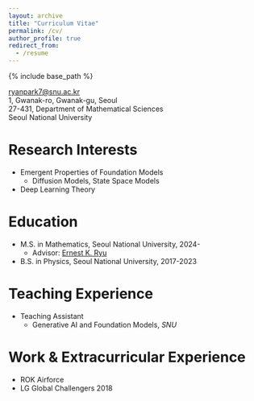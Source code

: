 ```yaml
---
layout: archive
title: "Curriculum Vitae"
permalink: /cv/
author_profile: true
redirect_from:
  - /resume
---
```


{% include base_path %}

ryanpark7@snu.ac.kr
<br />
1, Gwanak-ro, Gwanak-gu, Seoul
<br />
27-431, Department of Mathematical Sciences
<br />
Seoul National University

Research Interests
======
* Emergent Properties of Foundation Models
  * Diffusion Models, State Space Models
* Deep Learning Theory


Education
======
* M.S. in Mathematics, Seoul National University, 2024-
  * Advisor: <a href="https://ernestryu.com/" target="_blank">Ernest K. Ryu</a>
* B.S. in Physics, Seoul National University, 2017-2023

<!-- Work experience
======
* Spring 2024: Academic Pages Collaborator
  * Github University
  * Duties includes: Updates and improvements to template
  * Supervisor: The Users

* Fall 2015: Research Assistant
  * Github University
  * Duties included: Merging pull requests
  * Supervisor: Professor Hub

* Summer 2015: Research Assistant
  * Github University
  * Duties included: Tagging issues
  * Supervisor: Professor Git -->

Teaching Experience
======
* Teaching Assistant
  * Generative AI and Foundation Models, <i>SNU</i>

<!-- Publications
======
  <ul>{% for post in site.publications reversed %}
    {% include archive-single-cv.html %}
  {% endfor %}</ul> -->
  
<!-- Talks
======
  <ul>{% for post in site.talks reversed %}
    {% include archive-single-talk-cv.html  %}
  {% endfor %}</ul> -->
  
  
Work & Extracurricular Experience
======
* ROK Airforce
* LG Global Challengers 2018
